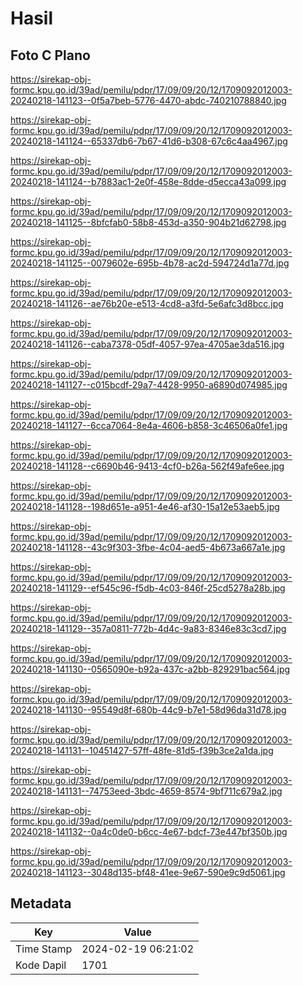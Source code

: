 # Hasil

## Foto C Plano

https://sirekap-obj-formc.kpu.go.id/39ad/pemilu/pdpr/17/09/09/20/12/1709092012003-20240218-141123--0f5a7beb-5776-4470-abdc-740210788840.jpg

https://sirekap-obj-formc.kpu.go.id/39ad/pemilu/pdpr/17/09/09/20/12/1709092012003-20240218-141124--65337db6-7b67-41d6-b308-67c6c4aa4967.jpg

https://sirekap-obj-formc.kpu.go.id/39ad/pemilu/pdpr/17/09/09/20/12/1709092012003-20240218-141124--b7883ac1-2e0f-458e-8dde-d5ecca43a099.jpg

https://sirekap-obj-formc.kpu.go.id/39ad/pemilu/pdpr/17/09/09/20/12/1709092012003-20240218-141125--8bfcfab0-58b8-453d-a350-904b21d62798.jpg

https://sirekap-obj-formc.kpu.go.id/39ad/pemilu/pdpr/17/09/09/20/12/1709092012003-20240218-141125--0079602e-695b-4b78-ac2d-594724d1a77d.jpg

https://sirekap-obj-formc.kpu.go.id/39ad/pemilu/pdpr/17/09/09/20/12/1709092012003-20240218-141126--ae76b20e-e513-4cd8-a3fd-5e6afc3d8bcc.jpg

https://sirekap-obj-formc.kpu.go.id/39ad/pemilu/pdpr/17/09/09/20/12/1709092012003-20240218-141126--caba7378-05df-4057-97ea-4705ae3da516.jpg

https://sirekap-obj-formc.kpu.go.id/39ad/pemilu/pdpr/17/09/09/20/12/1709092012003-20240218-141127--c015bcdf-29a7-4428-9950-a6890d074985.jpg

https://sirekap-obj-formc.kpu.go.id/39ad/pemilu/pdpr/17/09/09/20/12/1709092012003-20240218-141127--6cca7064-8e4a-4606-b858-3c46506a0fe1.jpg

https://sirekap-obj-formc.kpu.go.id/39ad/pemilu/pdpr/17/09/09/20/12/1709092012003-20240218-141128--c6690b46-9413-4cf0-b26a-562f49afe6ee.jpg

https://sirekap-obj-formc.kpu.go.id/39ad/pemilu/pdpr/17/09/09/20/12/1709092012003-20240218-141128--198d651e-a951-4e46-af30-15a12e53aeb5.jpg

https://sirekap-obj-formc.kpu.go.id/39ad/pemilu/pdpr/17/09/09/20/12/1709092012003-20240218-141128--43c9f303-3fbe-4c04-aed5-4b673a667a1e.jpg

https://sirekap-obj-formc.kpu.go.id/39ad/pemilu/pdpr/17/09/09/20/12/1709092012003-20240218-141129--ef545c96-f5db-4c03-846f-25cd5278a28b.jpg

https://sirekap-obj-formc.kpu.go.id/39ad/pemilu/pdpr/17/09/09/20/12/1709092012003-20240218-141129--357a0811-772b-4d4c-9a83-8346e83c3cd7.jpg

https://sirekap-obj-formc.kpu.go.id/39ad/pemilu/pdpr/17/09/09/20/12/1709092012003-20240218-141130--0565090e-b92a-437c-a2bb-829291bac564.jpg

https://sirekap-obj-formc.kpu.go.id/39ad/pemilu/pdpr/17/09/09/20/12/1709092012003-20240218-141130--95549d8f-680b-44c9-b7e1-58d96da31d78.jpg

https://sirekap-obj-formc.kpu.go.id/39ad/pemilu/pdpr/17/09/09/20/12/1709092012003-20240218-141131--10451427-57ff-48fe-81d5-f39b3ce2a1da.jpg

https://sirekap-obj-formc.kpu.go.id/39ad/pemilu/pdpr/17/09/09/20/12/1709092012003-20240218-141131--74753eed-3bdc-4659-8574-9bf711c679a2.jpg

https://sirekap-obj-formc.kpu.go.id/39ad/pemilu/pdpr/17/09/09/20/12/1709092012003-20240218-141132--0a4c0de0-b6cc-4e67-bdcf-73e447bf350b.jpg

https://sirekap-obj-formc.kpu.go.id/39ad/pemilu/pdpr/17/09/09/20/12/1709092012003-20240218-141123--3048d135-bf48-41ee-9e67-590e9c9d5061.jpg


## Metadata

| Key        | Value               |
| ---------- | ------------------- |
| Time Stamp | 2024-02-19 06:21:02 |
| Kode Dapil | 1701                |



